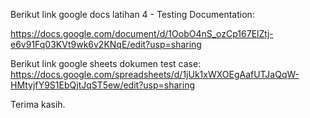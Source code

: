 Berikut link google docs latihan 4 - Testing Documentation:

https://docs.google.com/document/d/1OobO4nS_ozCp167ElZtj-e6v91Fq03KVt9wk6v2KNqE/edit?usp=sharing

Berikut link google sheets dokumen test case:
https://docs.google.com/spreadsheets/d/1jUk1xWXOEgAafUTJaQqW-HMtyjfY9S1EbQjtJqST5ew/edit?usp=sharing

Terima kasih.
